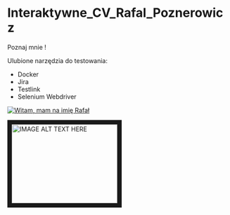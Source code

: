 # Interaktywne_CV_Rafal_Poznerowicz

Poznaj mnie !

Ulubione narzędzia do testowania:
- Docker
- Jira
- Testlink
- Selenium Webdriver

[![Witam, mam na imię Rafał](http://img.youtube.com/vi/YOUTUBE_VIDEO_ID_HERE/0.jpg)](https://www.youtube.com/watch?v=vwTHeDTqhTI)



<a href="https://www.youtube.com/watch?v=ABazb8_SEMU
" target="_blank"><img src="http://img.youtube.com/vi/YOUTUBE_VIDEO_ID_HERE/0.jpg" 
alt="IMAGE ALT TEXT HERE" width="240" height="180" border="10" /></a>

